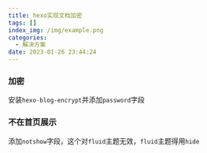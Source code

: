 ```yaml
---
title: hexo实现文档加密
tags: []
index_img: /img/example.png
categories:
  - 解决方案
date: 2023-01-26 23:44:24
---
```

### 加密
安装`hexo-blog-encrypt`并添加`password`字段
### 不在首页展示
添加`notshow`字段，这个对`fluid`主题无效，`fluid`主题得用`hide`
